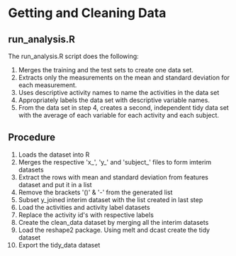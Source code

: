 <h1>Getting and Cleaning Data</h1>

<h2>run_analysis.R</h2>
<p>The run_analysis.R script does the following:
<ol>
<li>Merges the training and the test sets to create one data set.</li>
<li>Extracts only the measurements on the mean and standard deviation for each measurement. </li>
<li>Uses descriptive activity names to name the activities in the data set</li>
<li>Appropriately labels the data set with descriptive variable names. </li>
<li>From the data set in step 4, creates a second, independent tidy data set with the average of each variable for each activity and each subject.</li>
</ol>

<h2>Procedure</h2>
<ol>
<li>Loads the dataset into R</li>
<li>Merges the respective 'x_', 'y_' and 'subject_' files to form imterim datasets</li>
<li>Extract the rows with mean and standard deviation from features dataset and put it in a list
  <li>Remove the brackets '()' & '-' from the generated list</li>
</li>
<li>Subset y_joined interim dataset with the list created in last step</li>
<li>Load the activities and activity label datasets</li>
<li>Replace the activity id's with respective labels</li>
<li>Create the clean_data dataset by merging all the interim datasets</li>
<li>Load the reshape2 package. Using melt and dcast create the tidy dataset</li>
<li>Export the tidy_data dataset</li>
</ol>
